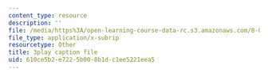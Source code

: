 ```yaml
---
content_type: resource
description: ''
file: /media/https%3A/open-learning-course-data-rc.s3.amazonaws.com/8-01sc-classical-mechanics-fall-2016/610ce5b2e7225b008b1dc1ee5221eea5_7WDiK3flILc.vtt
file_type: application/x-subrip
resourcetype: Other
title: 3play caption file
uid: 610ce5b2-e722-5b00-8b1d-c1ee5221eea5
---
```

